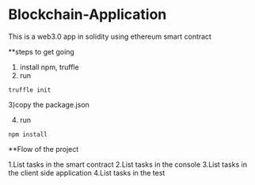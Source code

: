 # Blockchain-Application
This is a web3.0 app in solidity using ethereum smart contract


**steps to get going

1) install npm, truffle
2) run 
```
truffle init
```
3)copy the package.json

4) run 
```
npm install
```

**Flow of the project

1.List tasks in the smart contract
2.List tasks in the console
3.List tasks in the client side application
4.List tasks in the test
